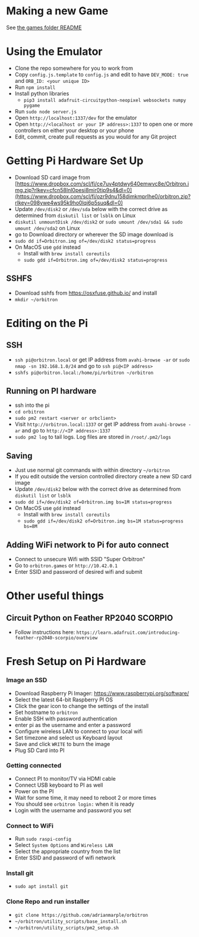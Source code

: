 # Making a new Game

See [the games folder README](games)

# Using the Emulator

- Clone the repo somewhere for you to work from
- Copy `config.js.template` to `config.js` and edit to have `DEV_MODE: true` and `ORB_ID: <your unique ID>`
- Run `npm install`
- Install python libraries
  - `pip3 install adafruit-circuitpython-neopixel websockets numpy pygame`
- Run `sudo node server.js`
- Open `http://localhost:1337/dev` for the emulator
- Open `http://<localhost or your IP address>:1337` to open one or more controllers on either your desktop or your phone
- Edit, commit, create pull requests as you would for any Git project

# Getting Pi Hardware Set Up

- Download SD card image from [https://www.dropbox.com/scl/fi/ce7uv4ptdwy640emwvc8e/Orbitron.img.zip?rlkey=cfcn58lnl0pesi8mir0tjp9s4&dl=0](https://www.dropbox.com/scl/fi/ozr9dnu158dimkmprlhe0/orbitron.zip?rlkey=098ywe4ws95k9ho0lqi6p5suq&dl=0)
- Update `/dev/disk2` or `/dev/sda` below with the correct drive as determined from `diskutil list` or `lsblk` on Linux
- `diskutil unmountDisk /dev/disk2` or `sudo umount /dev/sda1 && sudo umount /dev/sda2` on Linux
- go to Download directory or wherever the SD image download is
- `sudo dd if=Orbitron.img of=/dev/disk2 status=progress`
- On MacOS use `gdd` instead
  - Install with `brew install coreutils`
  - `sudo gdd if=Orbitron.img of=/dev/disk2 status=progress`

## SSHFS

- Download sshfs from https://osxfuse.github.io/ and install
- `mkdir ~/orbitron`

# Editing on the Pi

## SSH

- `ssh pi@orbitron.local` or get IP address from `avahi-browse -ar` or `sudo nmap -sn 192.168.1.0/24` and go to `ssh pi@<IP address>`
- `sshfs pi@orbitron.local:/home/pi/orbitron ~/orbitron`

## Running on PI hardware

- ssh into the pi
- `cd orbitron`
- `sudo pm2 restart <server or orbclient>`
- Visit `http://orbitron.local:1337` or get IP address from `avahi-browse -ar` and go to `http://<IP address>:1337`
- `sudo pm2 log` to tail logs. Log files are stored in `/root/.pm2/logs`

## Saving
- Just use normal git commands with within directory `~/orbitron`
- If you edit outside the version controlled directory create a new SD card image
- Update `/dev/disk2` below with the correct drive as determined from `diskutil list` or `lsblk`
- `sudo dd if=/dev/disk2 of=Orbitron.img bs=1M status=progress`
- On MacOS use `gdd` instead
  - Install with `brew install coreutils`
  - `sudo gdd if=/dev/disk2 of=Orbitron.img bs=1M status=progress bs=8M`

## Adding WiFi network to Pi for auto connect
- Connect to unsecure Wifi with SSID "Super Orbitron"
- Go to `orbitron.games` or `http://10.42.0.1`
- Enter SSID and password of desired wifi and submit


# Other useful things

## Circuit Python on Feather RP2040 SCORPIO

- Follow instructions here: `https://learn.adafruit.com/introducing-feather-rp2040-scorpio/overview`

# Fresh Setup on Pi Hardware

### Image an SSD

- Download Raspberry Pi Imager: https://www.raspberrypi.org/software/
- Select the latest 64-bit Raspberry PI OS
- Click the gear icon to change the settings of the install
- Set hostname to `orbitron`
- Enable SSH with password authentication
- enter pi as the username and enter a password
- Configure wireless LAN to connect to your local wifi
- Set timezone and select us Keyboard layout
- Save and click `WRITE` to burn the image
- Plug SD Card into PI

### Getting connected

- Connect PI to monitor/TV via HDMI cable
- Connect USB keyboard to PI as well
- Power on the PI
- Wait for some time, it may need to reboot 2 or more times
- You should see `orbitron login:` when it is ready
- Login with the username and password you set

### Connect to WiFi

- Run `sudo raspi-config`
- Select `System Options` and `Wireless LAN`
- Select the appropriate country from the list
- Enter SSID and password of wifi network

### Install git

- `sudo apt install git`

### Clone Repo and run installer

- `git clone https://github.com/adrianmarple/orbitron`
- `~/orbitron/utility_scripts/base_install.sh`
- `~/orbitron/utility_scripts/pm2_setup.sh`
